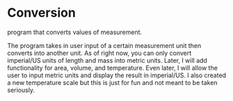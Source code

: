 # Conversion
program that converts values of measurement.

The program takes in user input of a certain measurement unit then converts into another unit. As of right now, you can only convert imperial/US units of length and mass into metric units. Later, I will add functionality for area, volume, and temperature. Even later, I will allow the user to input metric units and display the result in imperial/US. I also created a new temperature scale but this is just for fun and not meant to be taken seriously.
